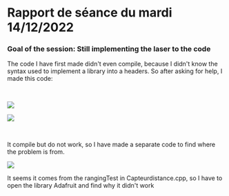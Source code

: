 # Rapport de séance du mardi 14/12/2022

### Goal of the session: Still implementing the laser to the code

The code I have first made didn't even compile, because I didn't know the syntax used to implement a library into a headers. So after asking for help, I made this code: 

<br />

![](Annexes/2022-12-14_LaserCode1.jpg)

![](Annexes/2022-12-14_LaserCode2.jpg)

<br />

It compile but do not work, so I have made a separate code to find where the problem is from.

![](Annexes/2022-12-14_LaserCodeTest.jpg)

It seems it comes from the rangingTest in Capteurdistance.cpp, so I have to open the library Adafruit and find why it didn't work
